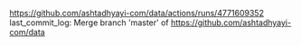 https://github.com/ashtadhyayi-com/data/actions/runs/4771609352
last_commit_log: Merge branch 'master' of https://github.com/ashtadhyayi-com/data